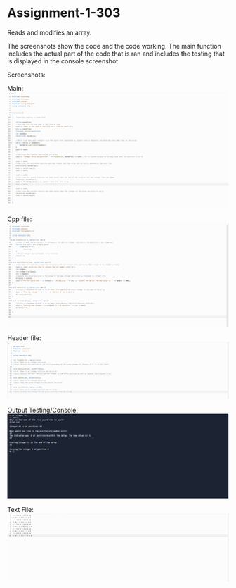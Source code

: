 # Assignment-1-303
Reads and modifies an array.

The screenshots show the code and the code working. The main function includes the actual part of the code that is ran and includes the testing that is displayed in the
console screenshot

Screenshots:

Main:
![303assignment1Main1](https://github.com/BradyMaes1/Assignment-1-303/blob/main/303assignment1Main1.PNG)


Cpp file:
![303assignment1CPP1](https://github.com/BradyMaes1/Assignment-1-303/blob/main/303assignment1CPP1.PNG)


Header file:
![303assignment1H1](https://github.com/BradyMaes1/Assignment-1-303/blob/main/303assignment1H1.PNG)


Output Testing/Console:
![303assignment1Output1](https://github.com/BradyMaes1/Assignment-1-303/blob/main/303assignment1Output1.PNG)

Text File:
![303assignment1TxtFile](https://github.com/BradyMaes1/Assignment-1-303/blob/main/303assignment1TxtFile.PNG)
